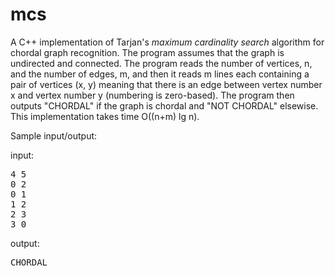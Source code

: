 # mcs
A C++ implementation of Tarjan's *maximum cardinality search* algorithm for chordal graph recognition. The program assumes that the graph is undirected and connected. The program reads the number of vertices, n, and the number of edges, m, and then it reads m lines each containing a pair of vertices (x, y) meaning that there is an edge between vertex number x and vertex number y (numbering is zero-based). The program then outputs "CHORDAL" if the graph is chordal and "NOT CHORDAL" elsewise. This implementation takes time O((n+m) lg n).

Sample input/output:

input:
<pre>
4 5
0 2
0 1
1 2
2 3
3 0
</pre>

output:
<pre>
CHORDAL
</pre>
